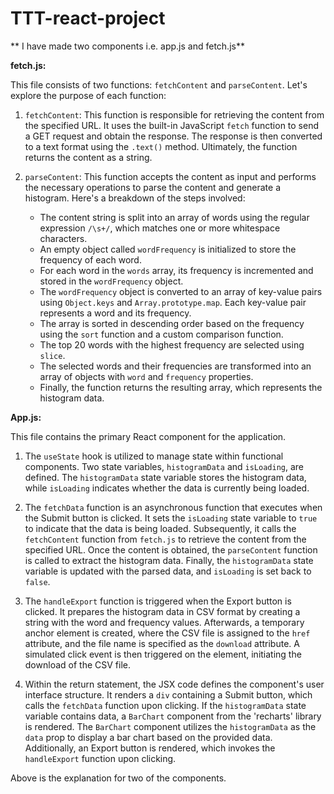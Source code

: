 # TTT-react-project
** I have made two components i.e. app.js and fetch.js**

**fetch.js:**

This file consists of two functions: `fetchContent` and `parseContent`. Let's explore the purpose of each function:

1. `fetchContent`: This function is responsible for retrieving the content from the specified URL. It uses the built-in JavaScript `fetch` function to send a GET request and obtain the response. The response is then converted to a text format using the `.text()` method. Ultimately, the function returns the content as a string.

2. `parseContent`: This function accepts the content as input and performs the necessary operations to parse the content and generate a histogram. Here's a breakdown of the steps involved:

   - The content string is split into an array of words using the regular expression `/\s+/`, which matches one or more whitespace characters.
   - An empty object called `wordFrequency` is initialized to store the frequency of each word.
   - For each word in the `words` array, its frequency is incremented and stored in the `wordFrequency` object.
   - The `wordFrequency` object is converted to an array of key-value pairs using `Object.keys` and `Array.prototype.map`. Each key-value pair represents a word and its frequency.
   - The array is sorted in descending order based on the frequency using the `sort` function and a custom comparison function.
   - The top 20 words with the highest frequency are selected using `slice`.
   - The selected words and their frequencies are transformed into an array of objects with `word` and `frequency` properties.
   - Finally, the function returns the resulting array, which represents the histogram data.

**App.js:**

This file contains the primary React component for the application. 

1. The `useState` hook is utilized to manage state within functional components. Two state variables, `histogramData` and `isLoading`, are defined. The `histogramData` state variable stores the histogram data, while `isLoading` indicates whether the data is currently being loaded.

2. The `fetchData` function is an asynchronous function that executes when the Submit button is clicked. It sets the `isLoading` state variable to `true` to indicate that the data is being loaded. Subsequently, it calls the `fetchContent` function from `fetch.js` to retrieve the content from the specified URL. Once the content is obtained, the `parseContent` function is called to extract the histogram data. Finally, the `histogramData` state variable is updated with the parsed data, and `isLoading` is set back to `false`.

3. The `handleExport` function is triggered when the Export button is clicked. It prepares the histogram data in CSV format by creating a string with the word and frequency values. Afterwards, a temporary anchor element is created, where the CSV file is assigned to the `href` attribute, and the file name is specified as the `download` attribute. A simulated click event is then triggered on the element, initiating the download of the CSV file.

4. Within the return statement, the JSX code defines the component's user interface structure. It renders a `div` containing a Submit button, which calls the `fetchData` function upon clicking. If the `histogramData` state variable contains data, a `BarChart` component from the 'recharts' library is rendered. The `BarChart` component utilizes the `histogramData` as the `data` prop to display a bar chart based on the provided data. Additionally, an Export button is rendered, which invokes the `handleExport` function upon clicking.

Above is the explanation for two of the components.
